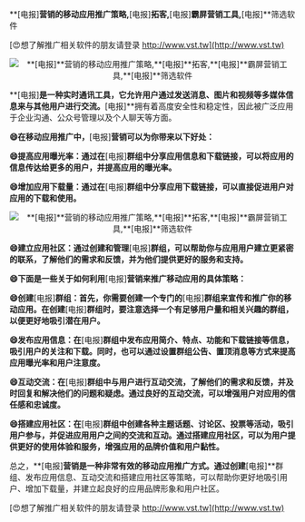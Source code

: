 **[电报]**营销的移动应用推广策略,**[电报]**拓客,**[电报]**霸屏营销工具,**[电报]**筛选软件

[😍想了解推广相关软件的朋友请登录 http://www.vst.tw](http://www.vst.tw)

 <center><img src="https://vst.tw/MP4/tuiguang/png/2.png" alt="**[电报]**营销的移动应用推广策略,**[电报]**拓客,**[电报]**霸屏营销工具,**[电报]**筛选软件"></center>

**[电报]**是一种实时通讯工具，它允许用户通过发送消息、图片和视频等多媒体信息来与其他用户进行交流。**[电报]**拥有着高度安全性和稳定性，因此被广泛应用于企业沟通、公众号管理以及个人聊天等方面。

**😄在移动应用推广中，**[电报]**营销可以为你带来以下好处：**

**😄提高应用曝光率：通过在**[电报]**群组中分享应用信息和下载链接，可以将应用的信息传达给更多的用户，并提高应用的曝光率。**

**😄增加应用下载量：通过在**[电报]**群组中分享应用下载链接，可以直接促进用户对应用的下载和使用。**

 <center><img src="https://vst.tw/MP4/tuiguang/png/7.png" alt="**[电报]**营销的移动应用推广策略,**[电报]**拓客,**[电报]**霸屏营销工具,**[电报]**筛选软件"></center>

**😄建立应用社区：通过创建和管理**[电报]**群组，可以帮助你与应用用户建立更紧密的联系，了解他们的需求和反馈，并为他们提供更好的服务和支持。**

**😄下面是一些关于如何利用**[电报]**营销来推广移动应用的具体策略：**

**😄创建**[电报]**群组：首先，你需要创建一个专门的**[电报]**群组来宣传和推广你的移动应用。在创建**[电报]**群组时，要注意选择一个有足够用户量和相关兴趣的群组，以便更好地吸引潜在用户。**

**😄发布应用信息：在**[电报]**群组中发布应用简介、特点、功能和下载链接等信息，吸引用户的关注和下载。同时，也可以通过设置群组公告、置顶消息等方式来提高应用曝光率和用户注意度。**

**😄互动交流：在**[电报]**群组中与用户进行互动交流，了解他们的需求和反馈，并及时回复和解决他们的问题和疑虑。通过良好的互动交流，可以增强用户对应用的信任感和忠诚度。**

**😄搭建应用社区：在**[电报]**群组中创建各种主题话题、讨论区、投票等活动，吸引用户参与，并促进应用用户之间的交流和互动。通过搭建应用社区，可以为用户提供更好的使用体验和服务，增强应用的品牌价值和用户黏性。**

总之，**[电报]**营销是一种非常有效的移动应用推广方式。通过创建**[电报]**群组、发布应用信息、互动交流和搭建应用社区等策略，可以帮助你更好地吸引用户、增加下载量，并建立起良好的应用品牌形象和用户社区。

[😍想了解推广相关软件的朋友请登录 http://www.vst.tw](http://www.vst.tw)



